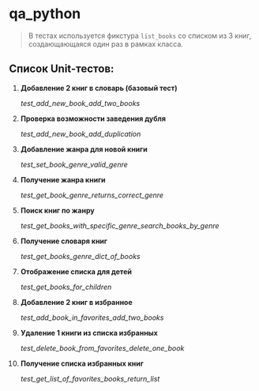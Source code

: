 # qa_python

>В тестах используется фикстура `list_books` со списком из 3 книг, создающающаяся один раз в рамках класса.

## Список Unit-тестов:
1) **Добавление 2 книг в словарь (базовый тест)**

    *test_add_new_book_add_two_books*
2) **Проверка возможности заведения дубля**

    *test_add_new_book_add_duplication*
3) **Добавление жанра для новой книги**

    *test_set_book_genre_valid_genre*
4) **Получение жанра книги**

    *test_get_book_genre_returns_correct_genre*
5) **Поиск книг по жанру**

    *test_get_books_with_specific_genre_search_books_by_genre*

6) **Получение словаря книг**

    *test_get_books_genre_dict_of_books*
7) **Отображение списка для детей**

    *test_get_books_for_children*
8) **Добавление 2 книг в избранное**

    *test_add_book_in_favorites_add_two_books*
9) **Удаление 1 книги из списка избранных**

    *test_delete_book_from_favorites_delete_one_book*
10) **Получение списка избранных книг**

    *test_get_list_of_favorites_books_return_list*